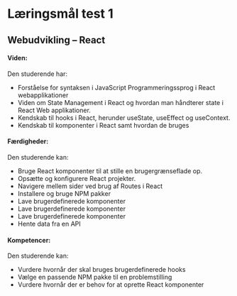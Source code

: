 # Læringsmål test 1

## **Webudvikling – React**

#### **Viden:**

Den studerende har:

- Forståelse for syntaksen i JavaScript Programmeringssprog i React webapplikationer
- Viden om State Management i React og hvordan man håndterer state i React Web applikationer.
- Kendskab til hooks i React, herunder useState, useEffect og useContext.
- Kendskab til komponenter i React samt hvordan de bruges

#### **Færdigheder:**

Den studerende kan:

- Bruge React komponenter til at stille en brugergrænseflade op.
- Opsætte og konfigurere React projekter.
- Navigere mellem sider ved brug af Routes i React
- Installere og bruge NPM pakker
- Lave brugerdefinerede komponenter
- Lave brugerdefinerede komponenter
- Lave brugerdefinerede komponenter
- Hente data fra en API

#### **Kompetencer:**

Den studerende kan:

- Vurdere hvornår der skal bruges brugerdefinerede hooks
- Vælge en passende NPM pakke til en problemstilling
- Vurdere hvornår der er behov for at oprette React komponenter

